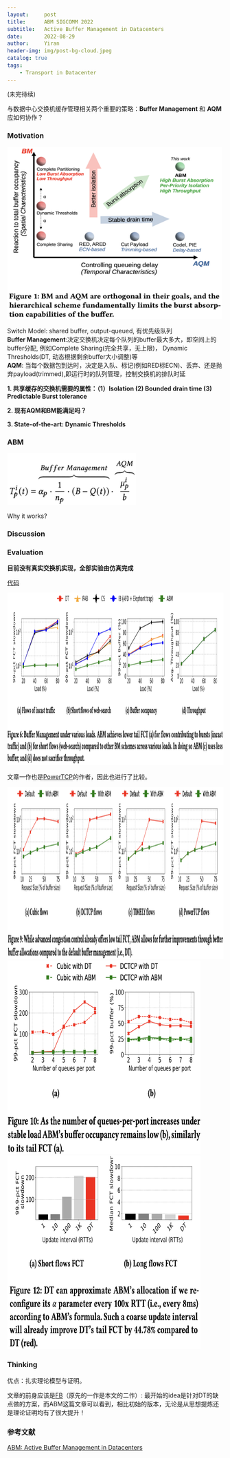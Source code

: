```yaml
---
layout:     post
title:      ABM SIGCOMM 2022
subtitle:   Active Buffer Management in Datacenters
date:       2022-08-29
author:     Yiran
header-img: img/post-bg-cloud.jpeg
catalog: true
tags:
    - Transport in Datacenter
---
```

(未完待续)  

与数据中心交换机缓存管理相关两个重要的策略：**Buffer Management** 和 **AQM** 应如何协作？

### Motivation

<img width="500" height="400" src="/img/post-abm-1.png"/>

Switch Model: shared buffer, output-queued, 有优先级队列  
**Buffer Management**:决定交换机决定每个队列的buffer最大多大，即空间上的buffer分配, 例如Complete Sharing(完全共享，无上限)， Dynamic Thresholds(DT, 动态根据剩余buffer大小调整)等  
**AQM**: 当每个数据包到达时，决定是入队、标记(例如RED标ECN)、丢弃、还是抛弃payload(trimmed),即运行时的队列管理，控制交换机的排队时延 

**1. 共享缓存的交换机需要的属性：（1）Isolation (2) Bounded drain time (3) Predictable Burst tolerance**

**2. 现有AQM和BM能满足吗？**

**3. State-of-the-art: Dynamic Thresholds**

### ABM

<img width="300" height="120" src="/img/post-abm-2.png"/>

Why it works?

### Discussion


### Evaluation

**目前没有真实交换机实现，全部实验由仿真完成**

[代码](https://github.com/inet-tub/ns3-datacenter)

<img width="950" height="400" src="/img/post-abm-3.png"/>

文章一作也是[PowerTCP](https://yi-ran.github.io/2022/05/03/PowerTCP-NSDI-2022/)的作者，因此也进行了比较。

<img width="950" height="400" src="/img/post-abm-4.png"/>

<img width="450" height="450" src="/img/post-abm-5.png"/>


<img width="450" height="450" src="/img/post-abm-6.png"/>


### Thinking

优点：扎实理论模型与证明。

文章的前身应该是[FB](https://nsg.ee.ethz.ch/fileadmin/user_upload/publications/fb-submitted.pdf)（原先的一作是本文的二作）: 最开始的idea是针对DT的缺点做的方案，而ABM这篇文章可以看到，相比初始的版本，无论是从思想提炼还是理论证明均有了很大提升！



### 参考文献

[ABM: Active Buffer Management in Datacenters](https://people.csail.mit.edu/ghobadi/papers/abm_sigcomm_2022.pdf)
